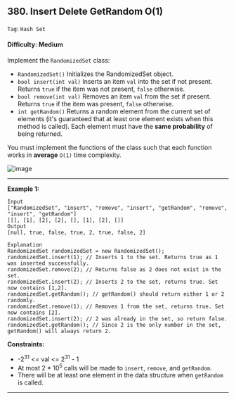 ## 380. Insert Delete GetRandom O(1)

```Tag```: ```Hash Set```

#### Difficulty: Medium

Implement the ```RandomizedSet``` class:

- ```RandomizedSet()``` Initializes the RandomizedSet object.
- ```bool insert(int val)``` Inserts an item ```val``` into the set if not present. Returns ```true``` if the item was not present, ```false``` otherwise.
- ```bool remove(int val)``` Removes an item ```val``` from the set if present. Returns ```true``` if the item was present, ```false``` otherwise.
- ```int getRandom()``` Returns a random element from the current set of elements (it's guaranteed that at least one element exists when this method is called). Each element must have the __same probability__ of being returned.

You must implement the functions of the class such that each function works in __average__ ```O(1)``` time complexity.

 ![image](https://user-images.githubusercontent.com/35042430/214696496-a249ca76-5f83-4fb0-902a-2389b0882815.png)

---

__Example 1:__
```
Input
["RandomizedSet", "insert", "remove", "insert", "getRandom", "remove", "insert", "getRandom"]
[[], [1], [2], [2], [], [1], [2], []]
Output
[null, true, false, true, 2, true, false, 2]

Explanation
RandomizedSet randomizedSet = new RandomizedSet();
randomizedSet.insert(1); // Inserts 1 to the set. Returns true as 1 was inserted successfully.
randomizedSet.remove(2); // Returns false as 2 does not exist in the set.
randomizedSet.insert(2); // Inserts 2 to the set, returns true. Set now contains [1,2].
randomizedSet.getRandom(); // getRandom() should return either 1 or 2 randomly.
randomizedSet.remove(1); // Removes 1 from the set, returns true. Set now contains [2].
randomizedSet.insert(2); // 2 was already in the set, so return false.
randomizedSet.getRandom(); // Since 2 is the only number in the set, getRandom() will always return 2.
```

__Constraints:__

- -2<sup>31</sup> <= val <= 2<sup>31</sup> - 1
- At most 2 * 10<sup>5</sup> calls will be made to ```insert```, ```remove```, and ```getRandom```.
- There will be at least one element in the data structure when ```getRandom``` is called.

---
